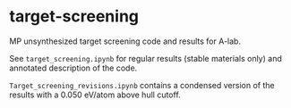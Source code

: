 # target-screening
MP unsynthesized target screening code and results for A-lab.

See `target_screening.ipynb` for regular results (stable materials only) and annotated description of the code.

`Target_screening_revisions.ipynb` contains a condensed version of the results with a 0.050 eV/atom above hull cutoff.
